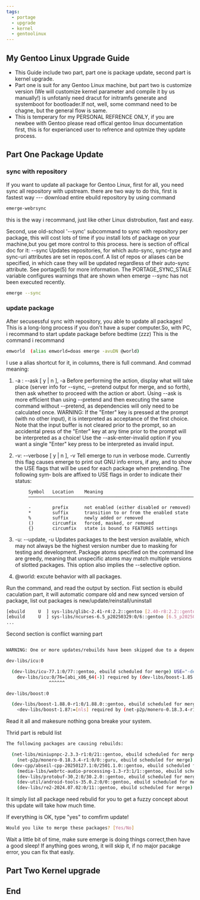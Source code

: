 ```yaml
---
tags:
  - portage
  - upgrade
  - kernel
  - gentoolinux
---
```

## My Gentoo Linux Upgrade Guide
- This Guide include two part, part one is package update, second part is kernel upgrade.
- Part one is suit for any Gentoo Linux machine, but part two is customize version (We will customize kernel parameter and compile it by us manually!) is unfotanly need dracut for initramfs generate and systemboot for bootloader.If not, well, some command need to be chagne, but the general flow is same.
- This is temperary for my PERSONAL REFRENCE ONLY, if you are newbee with Gentoo please read offical gentoo linux documentation first, this is for experianced user to refrence and optmize they update process.

## Part One Package Update
### sync with repository
If you want to update all package for Gentoo Linux, first for all, you need sync all repository with upstream.
there are two way to do this, first is fastest way --- download entire ebuild repository by using command
```bash
emerge-webrsync
```
this is the way i recommand, just like other Linux distrobution, fast and easy.

Second, use old-school '--sync' subcommand to sync with repository per package, this will cost lots of time if you install lots of package on your machine,but you get more control to this process.
here is section of offical doc for it:
   --sync Updates repositories, for which auto-sync, sync-type and sync-uri  attributes  are
              set in repos.conf. A list of repos or aliases can be specified, in which case they
              will  be updated regardless of their auto-sync attribute.  See portage(5) for more
              information.  The PORTAGE_SYNC_STALE variable configures warnings that  are  shown
              when emerge --sync has not been executed recently.

```bash
emerge --sync
```

### update package
After secusessful sync with repository, you able to update all packages!
This is a long-long process if you don't have a super computer.So, with PC, i recommand to start update package before bedtime (zzz)
This is the command i recommand
```bash
emworld  (alias emworld=doas emerge -avuDN @world)
```
I use a alias shortcut for it, in columns, there is full command.
And commad meaning:
  1. -a :   --ask [ y | n ], -a
              Before  performing  the  action, display what will take place (server info for --sync, --pretend output
              for merge, and so forth), then ask whether to proceed with the action or abort.  Using  --ask  is  more
              efficient  than  using --pretend and then executing the same command without --pretend, as dependencies
              will only need to be calculated once. WARNING: If the "Enter" key is pressed at  the  prompt  (with  no
              other  input),  it is interpreted as acceptance of the first choice.  Note that the input buffer is not
              cleared prior to the prompt, so an accidental press of the "Enter" key at any time prior to the  prompt
              will  be  interpreted as a choice!  Use the --ask-enter-invalid option if you want a single "Enter" key
              press to be interpreted as invalid input.
  2. -v: --verbose [ y | n ], -v
              Tell emerge to run in verbose mode.  Currently this flag causes emerge to print out GNU info errors, if
              any, and to show the USE flags that will be used for each package when pretending. The  following  sym‐
              bols are affixed to USE flags in order to indicate their status:

              Symbol   Location    Meaning
              ──────────────────────────────────────────────────────────────

              -        prefix      not enabled (either disabled or removed)
              *        suffix      transition to or from the enabled state
              %        suffix      newly added or removed
              ()       circumfix   forced, masked, or removed
              {}       circumfix   state is bound to FEATURES settings
  3. -u:  --update, -u
              Updates packages to the best version available, which may not always be the highest version number  due
              to masking for testing and development. Package atoms specified on the command line are greedy, meaning
              that  unspecific  atoms  may match multiple versions of slotted packages.  This option also implies the
              --selective option.

  4. @world: excute behavior with all packages.

Run the command, and read the output by section.
Fist section is ebuild caculation part, it will automatic compare old and new synced version of package, list out packages is new/update/reinstall/uninstall
```bash
[ebuild     U  ] sys-libs/glibc-2.41-r4:2.2::gentoo [2.40-r8:2.2::gentoo] USE="cet multiarch (multilib) ssp stack-realign (static-libs) -audit -caps -compile-locales (-custom-cflags) -doc -gd -hash-sysv-compat -headers-only -multilib-bootstrap -nscd -perl -profile (-selinux) -suid -systemd -systemtap -test (-vanilla)" 18,974 KiB
[ebuild     U  ] sys-libs/ncurses-6.5_p20250329:0/6::gentoo [6.5_p20250125:0/6::gentoo] USE="cxx stack-realign (tinfo) -ada -debug -doc -gpm -minimal -profile (-split-usr) -static-libs -test -trace -verify-sig" ABI_X86="32 (64) (-x32)" 373 KiB
...
```

Second section is conflict warning part
```bash

WARNING: One or more updates/rebuilds have been skipped due to a dependency conflict:

dev-libs/icu:0

  (dev-libs/icu-77.1:0/77::gentoo, ebuild scheduled for merge) USE="-debug -doc -examples -static-libs -test -verify-sig" ABI_X86="32 (64) (-x32)" conflicts with
    dev-libs/icu:0/76=[abi_x86_64(-)] required by (dev-libs/boost-1.85.0-r1:0/1.85.0.1::gentoo, installed) USE="bzip2 context icu nls stacktrace zlib -debug -doc -lzma -mpi -numpy -python -tools -zstd" ABI_X86="(64) -32 (-x32)" PYTHON_TARGETS="python3_12 -python3_10 -python3_11 -python3_13"
                ^^^^^^               

dev-libs/boost:0

  (dev-libs/boost-1.88.0-r1:0/1.88.0::gentoo, ebuild scheduled for merge) USE="bzip2 context icu nls stacktrace zlib -debug -doc -lzma -mpi -numpy -python -test -test-full -tools -zstd" ABI_X86="(64) -32 (-x32)" PYTHON_TARGETS="python3_13 -python3_11 -python3_12" conflicts with
    <dev-libs/boost-1.87:=[nls] required by (net-p2p/monero-0.18.3.4-r1:0/0::guru, ebuild scheduled for merge) USE="daemon readline tools wallet-cli wallet-rpc -hw-wallet" ABI_X86="(64)"

```

Read it all and makesure nothing gona breake your system.

Thrid part is rebuld list
```bash
The following packages are causing rebuilds:

  (net-libs/miniupnpc-2.3.3-r1:0/21::gentoo, ebuild scheduled for merge) causes rebuilds for:
    (net-p2p/monero-0.18.3.4-r1:0/0::guru, ebuild scheduled for merge)
  (dev-cpp/abseil-cpp-20250127.1:0/2501.1.0::gentoo, ebuild scheduled for merge) causes rebuilds for:
    (media-libs/webrtc-audio-processing-1.3-r3:1/1::gentoo, ebuild scheduled for merge)
    (dev-libs/protobuf-30.2:0/30.2.0::gentoo, ebuild scheduled for merge)
    (dev-util/android-tools-35.0.2:0/0::gentoo, ebuild scheduled for merge)
    (dev-libs/re2-2024.07.02:0/11::gentoo, ebuild scheduled for merge)
```

It simply list all package need rebulid for you to get a fuzzy concept about this update will take how much time.

If everything is OK, type "yes" to comfirm update!
```bash
Would you like to merge these packages? [Yes/No]
```


Wait a little bit of time, make sure emerge is doing things correct,then have a good sleep! If anything goes wrong, it will skip it, if no major pacakge error, you can fix that easly.
  

## Part Two Kernel upgrade



## End
